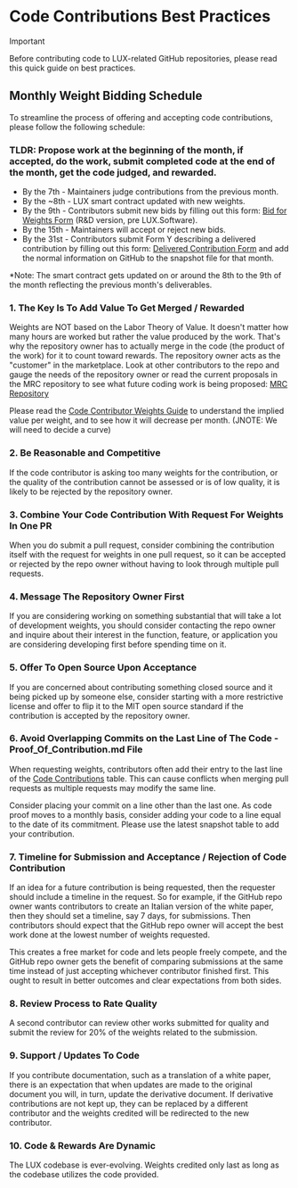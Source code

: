 # Code Contributions Best Practices

> [!IMPORTANT]
> Before contributing code to LUX-related GitHub repositories, please read this quick guide on best practices.

## **Monthly Weight Bidding Schedule**
To streamline the process of offering and accepting code contributions, please follow the following schedule:

### TLDR: Propose work at the beginning of the month, if accepted, do the work, submit completed code at the end of the month, get the code judged, and rewarded. 

- By the 7th - Maintainers judge contributions from the previous month.
- By the ~8th - LUX smart contract updated with new weights.
- By the 9th - Contributors submit new bids by filling out this form: [Bid for Weights Form](https://forms.gle/ZBmPXq4jZ3L6qwqR8) (R&D version, pre LUX.Software).
- By the 15th - Maintainers will accept or reject new bids.
- By the 31st - Contributors submit Form Y describing a delivered contribution by filling out this form: [Delivered Contribution Form](https://forms.gle/51Bsd4QWoURAXEc7A) and add the normal information on GitHub to the snapshot file for that month.

*Note: The smart contract gets updated on or around the 8th to the 9th of the month reflecting the previous month's deliverables.

### 1. The Key Is To Add Value To Get Merged / Rewarded
Weights are NOT based on the Labor Theory of Value. It doesn't matter how many hours are worked but rather the value produced by the work. That's why the repository owner has to actually merge in the code (the product of the work) for it to count toward rewards. The repository owner acts as the "customer" in the marketplace. Look at other contributors to the repo and gauge the needs of the repository owner or read the current proposals in the MRC repository to see what future coding work is being proposed: [MRC Repository](https://github.com/MorpheusAIs/MRC)

Please read the [Code Contributor Weights Guide](https://github.com/luxfi/docs/blob/main/network/FOR%20CONTRIBUTORS/Code%20Contributor%20Weights%20Guide.md) to understand the implied value per weight, and to see how it will decrease per month. (JNOTE: We will need to decide a curve)

### 2. Be Reasonable and Competitive 
If the code contributor is asking too many weights for the contribution, or the quality of the contribution cannot be assessed or is of low quality, it is likely to be rejected by the repository owner.

### 3. Combine Your Code Contribution With Request For Weights In One PR
When you do submit a pull request, consider combining the contribution itself with the request for weights in one pull request, so it can be accepted or rejected by the repo owner without having to look through multiple pull requests.

### 4. Message The Repository Owner First
If you are considering working on something substantial that will take a lot of development weights, you should consider contacting the repo owner and inquire about their interest in the function, feature, or application you are considering developing first before spending time on it.

### 5. Offer To Open Source Upon Acceptance 
If you are concerned about contributing something closed source and it being picked up by someone else, consider starting with a more restrictive license and offer to flip it to the MIT open source standard if the contribution is accepted by the repository owner. 

### 6. Avoid Overlapping Commits on the Last Line of The Code - Proof_Of_Contribution.md File
When requesting weights, contributors often add their entry to the last line of the [Code Contributions](https://github.com/luxfi/docs/tree/757ada86211c5b40f4f48fc4aa5b0779f15c6daf/network/Contributions) table. This can cause conflicts when merging pull requests as multiple requests may modify the same line. 

Consider placing your commit on a line other than the last one. As code proof moves to a monthly basis, consider adding your code to a line equal to the date of its commitment. Please use the latest snapshot table to add your contribution.

### 7. Timeline for Submission and Acceptance / Rejection of Code Contribution
If an idea for a future contribution is being requested, then the requester should include a timeline in the request.
So for example, if the GitHub repo owner wants contributors to create an Italian version of the white paper, then they should set a timeline, say 7 days, for submissions. Then contributors should expect that the GitHub repo owner will accept the best work done at the lowest number of weights requested. 

This creates a free market for code and lets people freely compete, and the GitHub repo owner gets the benefit of comparing submissions at the same time instead of just accepting whichever contributor finished first. This ought to result in better outcomes and clear expectations from both sides.

### 8. Review Process to Rate Quality
A second contributor can review other works submitted for quality and submit the review for 20% of the weights related to the submission.

### 9. Support / Updates To Code
If you contribute documentation, such as a translation of a white paper, there is an expectation that when updates are made to the original document you will, in turn, update the derivative document. If derivative contributions are not kept up, they can be replaced by a different contributor and the weights credited will be redirected to the new contributor.

### 10. Code & Rewards Are Dynamic
The LUX codebase is ever-evolving. Weights credited only last as long as the codebase utilizes the code provided.
